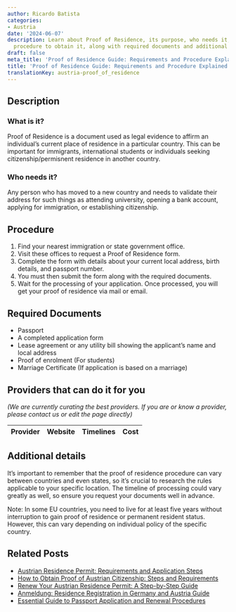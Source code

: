 ```yaml
---
author: Ricardo Batista
categories:
- Austria
date: '2024-06-07'
description: Learn about Proof of Residence, its purpose, who needs it, and the step-by-step
  procedure to obtain it, along with required documents and additional details.
draft: false
meta_title: 'Proof of Residence Guide: Requirements and Procedure Explained'
title: 'Proof of Residence Guide: Requirements and Procedure Explained'
translationKey: austria-proof_of_residence
---
```


## Description
### What is it?
Proof of Residence is a document used as legal evidence to affirm an individual’s current place of residence in a particular country. This can be important for immigrants, international students or individuals seeking citizenship/permisnent residence in another country.

### Who needs it?
Any person who has moved to a new country and needs to validate their address for such things as attending university, opening a bank account, applying for immigration, or establishing citizenship.

## Procedure
1. Find your nearest immigration or state government office.
2. Visit these offices to request a Proof of Residence form.
3. Complete the form with details about your current local address, birth details, and passport number. 
4. You must then submit the form along with the required documents.
5. Wait for the processing of your application. Once processed, you will get your proof of residence via mail or email.

## Required Documents
- Passport
- A completed application form
- Lease agreement or any utility bill showing the applicant’s name and local address
- Proof of enrolment (For students)
- Marriage Certificate (If application is based on a marriage)

## Providers that can do it for you

_(We are currently curating the best providers. If you are or know a provider, please contact us or edit the page directly)_

| Provider        |     Website     |     Timelines    |       Cost      |
| :-------------: | :-------------: |  :-------------: | :-------------: |

## Additional details
It’s important to remember that the proof of residence procedure can vary between countries and even states, so it’s crucial to research the rules applicable to your specific location. The timeline of processing could vary greatly as well, so ensure you request your documents well in advance. 

Note: In some EU countries, you need to live for at least five years without interruption to gain proof of residence or permanent resident status. However, this can vary depending on individual policy of the specific country.
## Related Posts

- [Austrian Residence Permit: Requirements and Application Steps](https://tramitit.com/guides/austria/residence_permit_application/)
- [How to Obtain Proof of Austrian Citizenship: Steps and Requirements](https://tramitit.com/guides/austria/proof_of_citizenship/)
- [Renew Your Austrian Residence Permit: A Step-by-Step Guide](https://tramitit.com/guides/austria/residence_permit_renewal/)
- [Anmeldung: Residence Registration in Germany and Austria Guide](https://tramitit.com/guides/austria/residence_registration/)
- [Essential Guide to Passport Application and Renewal Procedures](https://tramitit.com/guides/austria/passport_application/)